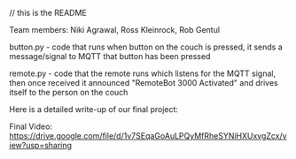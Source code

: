 // this is the README

Team members: Niki Agrawal, Ross Kleinrock, Rob Gentul

button.py - code that runs when button on the couch is pressed, it sends a message/signal to MQTT that button has been pressed

remote.py - code that the remote runs which listens for the MQTT signal, then once received it announced "RemoteBot 3000 Activated" and drives itself to the person on the couch

Here is a detailed write-up of our final project:


Final Video: https://drive.google.com/file/d/1v7SEqaGoAuLPQyMfRheSYNiHXUxvgZcx/view?usp=sharing



